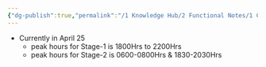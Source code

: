 ```yaml
---
{"dg-publish":true,"permalink":"/1 Knowledge Hub/2 Functional Notes/1 Career Notes/2 General Technical Notes/3 Power Plant Commerce/Grid code related/Peak hours/","noteIcon":""}
---
```


- Currently in April 25
	- peak hours for Stage-1 is 1800Hrs to 2200Hrs
	- peak hours for Stage-2 is 0600-0800Hrs & 1830-2030Hrs
